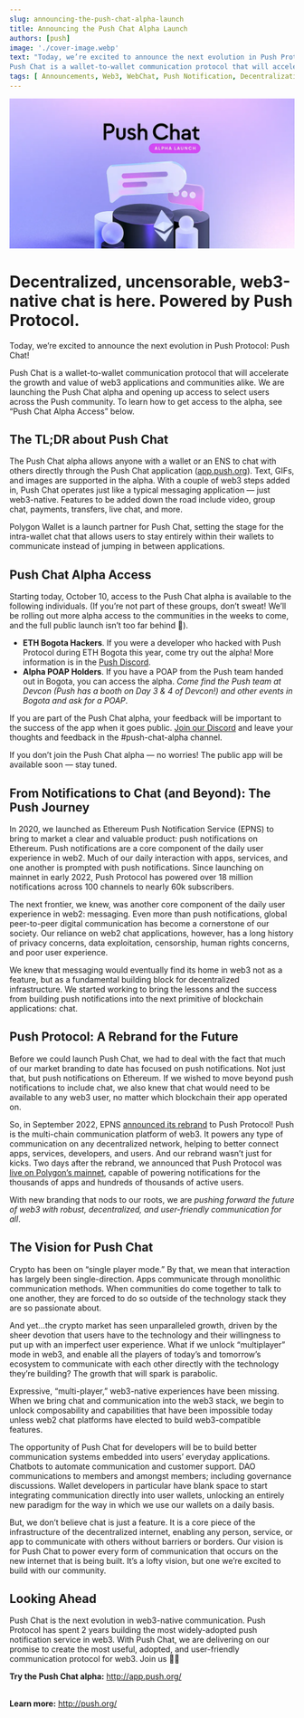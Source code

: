 ```yaml
---
slug: announcing-the-push-chat-alpha-launch
title: Announcing the Push Chat Alpha Launch
authors: [push]
image: './cover-image.webp'
text: "Today, we’re excited to announce the next evolution in Push Protocol: Push Chat!
Push Chat is a wallet-to-wallet communication protocol that will accelerate the growth and value of web3 applications and communities alike. We are launching the Push Chat alpha and opening up access to select users across the Push community. To learn how to get access to the alpha, see “Push Chat Alpha Access” below."
tags: [ Announcements, Web3, WebChat, Push Notification, Decentralization]
---
```


![Cover image of Announcing the Push Chat Alpha Launch](./cover-image.webp)
<!--truncate-->

<!--customheaderpoint-->
# Decentralized, uncensorable, web3-native chat is here. Powered by Push Protocol.<br/>

Today, we’re excited to announce the next evolution in Push Protocol: Push Chat!

Push Chat is a wallet-to-wallet communication protocol that will accelerate the growth and value of web3 applications and communities alike. We are launching the Push Chat alpha and opening up access to select users across the Push community. To learn how to get access to the alpha, see “Push Chat Alpha Access” below.


## The TL;DR about Push Chat
The Push Chat alpha allows anyone with a wallet or an ENS to chat with others directly through the Push Chat application ([app.push.org](http://app.push.org/)). Text, GIFs, and images are supported in the alpha. With a couple of web3 steps added in, Push Chat operates just like a typical messaging application — just web3-native. Features to be added down the road include video, group chat, payments, transfers, live chat, and more.

Polygon Wallet is a launch partner for Push Chat, setting the stage for the intra-wallet chat that allows users to stay entirely within their wallets to communicate instead of jumping in between applications.

## Push Chat Alpha Access
Starting today, October 10, access to the Push Chat alpha is available to the following individuals. (If you’re not part of these groups, don’t sweat! We’ll be rolling out more alpha access to the communities in the weeks to come, and the full public launch isn’t too far behind 🙂).

- <b>ETH Bogota Hackers</b>. If you were a developer who hacked with Push Protocol during ETH Bogota this year, come try out the alpha! More information is in the <a href="https://discord.gg/pushprotocol">Push Discord</a>.
- <b>Alpha POAP Holders</b>. If you have a POAP from the Push team handed out in Bogota, you can access the alpha. <i>Come find the Push team at Devcon (Push has a booth on Day 3 & 4 of Devcon!) and other events in Bogota and ask for a POAP</i>.

If you are part of the Push Chat alpha, your feedback will be important to the success of the app when it goes public. [Join our Discord](https://discord.gg/pushprotocol) and leave your thoughts and feedback in the #push-chat-alpha channel.

If you don’t join the Push Chat alpha — no worries! The public app will be available soon — stay tuned.

## From Notifications to Chat (and Beyond): The Push Journey
In 2020, we launched as Ethereum Push Notification Service (EPNS) to bring to market a clear and valuable product: push notifications on Ethereum. Push notifications are a core component of the daily user experience in web2. Much of our daily interaction with apps, services, and one another is prompted with push notifications. Since launching on mainnet in early 2022, Push Protocol has powered over 18 million notifications across 100 channels to nearly 60k subscribers.

The next frontier, we knew, was another core component of the daily user experience in web2: messaging. Even more than push notifications, global peer-to-peer digital communication has become a cornerstone of our society. Our reliance on web2 chat applications, however, has a long history of privacy concerns, data exploitation, censorship, human rights concerns, and poor user experience.

We knew that messaging would eventually find its home in web3 not as a feature, but as a fundamental building block for decentralized infrastructure. We started working to bring the lessons and the success from building push notifications into the next primitive of blockchain applications: chat.

## Push Protocol: A Rebrand for the Future
Before we could launch Push Chat, we had to deal with the fact that much of our market branding to date has focused on push notifications. Not just that, but push notifications on Ethereum. If we wished to move beyond push notifications to include chat, we also knew that chat would need to be available to any web3 user, no matter which blockchain their app operated on.

So, in September 2022, EPNS [announced its rebrand](https://twitter.com/pushprotocol/status/1574771582790406144) to Push Protocol! Push is the multi-chain communication platform of web3. It powers any type of communication on any decentralized network, helping to better connect apps, services, developers, and users. And our rebrand wasn’t just for kicks. Two days after the rebrand, we announced that Push Protocol was [live on Polygon’s mainnet](https://twitter.com/pushprotocol/status/1575485566065381377), capable of powering notifications for the thousands of apps and hundreds of thousands of active users.

With new branding that nods to our roots, we are <i>pushing forward the future of web3 with robust, decentralized, and user-friendly communication for all</i>.

## The Vision for Push Chat
Crypto has been on “single player mode.” By that, we mean that interaction has largely been single-direction. Apps communicate through monolithic communication methods. When communities do come together to talk to one another, they are forced to do so outside of the technology stack they are so passionate about.

And yet…the crypto market has seen unparalleled growth, driven by the sheer devotion that users have to the technology and their willingness to put up with an imperfect user experience. What if we unlock “multiplayer” mode in web3, and enable all the players of today’s and tomorrow’s ecosystem to communicate with each other directly with the technology they’re building? The growth that will spark is parabolic.

Expressive, “multi-player,” web3-native experiences have been missing. When we bring chat and communication into the web3 stack, we begin to unlock composability and capabilities that have been impossible today unless web2 chat platforms have elected to build web3-compatible features.

The opportunity of Push Chat for developers will be to build better communication systems embedded into users’ everyday applications. Chatbots to automate communication and customer support. DAO communications to members and amongst members; including governance discussions. Wallet developers in particular have blank space to start integrating communication directly into user wallets, unlocking an entirely new paradigm for the way in which we use our wallets on a daily basis.

But, we don’t believe chat is just a feature. It is a core piece of the infrastructure of the decentralized internet, enabling any person, service, or app to communicate with others without barriers or borders. Our vision is for Push Chat to power every form of communication that occurs on the new internet that is being built. It’s a lofty vision, but one we’re excited to build with our community.

## Looking Ahead
Push Chat is the next evolution in web3-native communication. Push Protocol has spent 2 years building the most widely-adopted push notification service in web3. With Push Chat, we are delivering on our promise to create the most useful, adopted, and user-friendly communication protocol for web3. Join us 🔔👋

<b>Try the Push Chat alpha:</b> <a href="http://app.push.org/">http://app.push.org/</a> <br/><br/>

<b>Learn more:</b> <a href="http://push.org/">http://push.org/</a>


